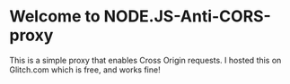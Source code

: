 Welcome to NODE.JS-Anti-CORS-proxy
=================

This is a simple proxy that enables Cross Origin requests. I hosted this on Glitch.com which is free, and works fine!

